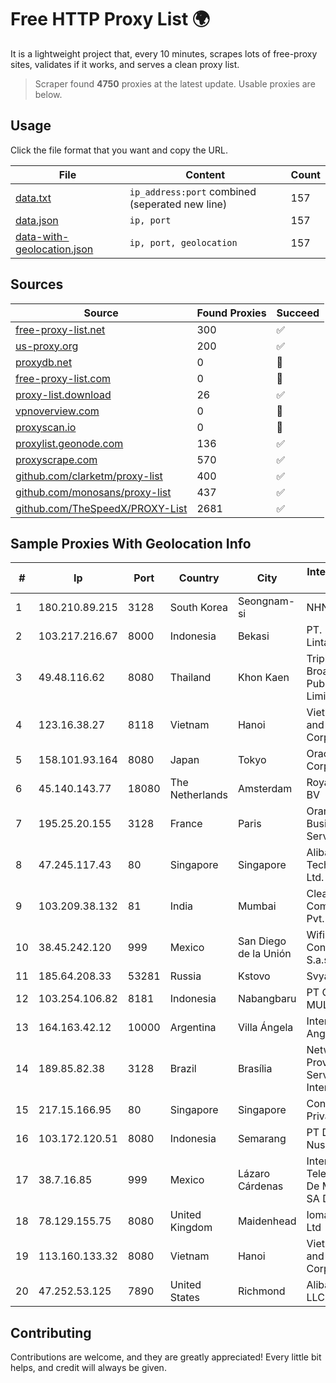 
# Free HTTP Proxy List 🌍

It is a lightweight project that, every 10 minutes, scrapes lots of free-proxy sites, validates if it works, and serves a clean proxy list.


> Scraper found **4750** proxies at the latest update. Usable proxies are below.

## Usage

Click the file format that you want and copy the URL.


|File|Content|Count|
|----|-------|-----|
|[data.txt](https://raw.githubusercontent.com/themiralay/Proxy-List-World/master/data.txt)|`ip_address:port` combined (seperated new line)|157|
|[data.json](https://raw.githubusercontent.com/themiralay/Proxy-List-World/master/data.json)|`ip, port`|157|
|[data-with-geolocation.json](https://raw.githubusercontent.com/themiralay/Proxy-List-World/master/data-with-geolocation.json)|`ip, port, geolocation`|157|

## Sources

|Source|Found Proxies|Succeed|
|------|-------------|-------|
|[free-proxy-list.net](https://free-proxy-list.net)|300|✅|
|[us-proxy.org](https://www.us-proxy.org)|200|✅|
|[proxydb.net](http://proxydb.net)|0|🚫|
|[free-proxy-list.com](https://free-proxy-list.com/?page=&port=&type%5B%5D=http&type%5B%5D=https&up_time=0&search=Search)|0|🚫|
|[proxy-list.download](https://www.proxy-list.download/HTTP)|26|✅|
|[vpnoverview.com](https://vpnoverview.com/privacy/anonymous-browsing/free-proxy-servers)|0|🚫|
|[proxyscan.io](https://www.proxyscan.io)|0|🚫|
|[proxylist.geonode.com](https://proxylist.geonode.com/api/proxy-list?limit=300&page=1&sort_by=lastChecked&sort_type=desc&protocols=http,https)|136|✅|
|[proxyscrape.com](https://api.proxyscrape.com/v2/?request=displayproxies&protocol=http&timeout=10000&country=all&ssl=all&anonymity=all)|570|✅|
|[github.com/clarketm/proxy-list](https://raw.githubusercontent.com/clarketm/proxy-list/master/proxy-list-raw.txt)|400|✅|
|[github.com/monosans/proxy-list](https://raw.githubusercontent.com/monosans/proxy-list/main/proxies/http.txt)|437|✅|
|[github.com/TheSpeedX/PROXY-List](https://raw.githubusercontent.com/TheSpeedX/PROXY-List/master/http.txt)|2681|✅|


## Sample Proxies With Geolocation Info

|#|Ip|Port|Country|City|Internet Service Provider|
|-|--|----|-------|----|-------------------------|
|1|180.210.89.215|3128|South Korea|Seongnam-si|NHNCLOUD|
|2|103.217.216.67|8000|Indonesia|Bekasi|PT. Infotama Lintas Global|
|3|49.48.116.62|8080|Thailand|Khon Kaen|Triple T Broadband Public Company Limited|
|4|123.16.38.27|8118|Vietnam|Hanoi|VietNam Post and Telecom Corporation|
|5|158.101.93.164|8080|Japan|Tokyo|Oracle Corporation|
|6|45.140.143.77|18080|The Netherlands|Amsterdam|RoyaleHosting BV|
|7|195.25.20.155|3128|France|Paris|Orange Business Services|
|8|47.245.117.43|80|Singapore|Singapore|Alibaba (US) Technology Co., Ltd.|
|9|103.209.38.132|81|India|Mumbai|Clear Beam Communications Pvt. Ltd.|
|10|38.45.242.120|999|Mexico|San Diego de la Unión|Wifimax Connection S.a.s De C.V|
|11|185.64.208.33|53281|Russia|Kstovo|Svyazist LLC|
|12|103.254.106.82|8181|Indonesia|Nabangbaru|PT GIGA PATRA MULTIMEDIA|
|13|164.163.42.12|10000|Argentina|Villa Ángela|Interret Villa Angela SRL|
|14|189.85.82.38|3128|Brazil|Brasília|Networld Provedor e Servicos de Internet Ltda|
|15|217.15.166.95|80|Singapore|Singapore|Contabo Asia Private Limited|
|16|103.172.120.51|8080|Indonesia|Semarang|PT Digital Akses Nusantara|
|17|38.7.16.85|999|Mexico|Lázaro Cárdenas|Internet Telefonia Y TV De Michoacan SA De CV|
|18|78.129.155.75|8080|United Kingdom|Maidenhead|Iomart Hosting Ltd|
|19|113.160.133.32|8080|Vietnam|Hanoi|VietNam Post and Telecom Corporation|
|20|47.252.53.125|7890|United States|Richmond|Alibaba Cloud LLC|



## Contributing

Contributions are welcome, and they are greatly appreciated! Every
little bit helps, and credit will always be given.

